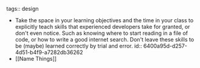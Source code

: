 tags:: design

- Take the space in your learning objectives and the time in your class to explicitly teach skills that experienced developers take for granted, or don't even notice. Such as knowing where to start reading in a file of code, or how to write a good internet search. Don't leave these skills to be (maybe) learned correctly by trial and error.
  id:: 6400a95d-d257-4d51-b4f9-a7282db36262
- [[Name Things]]